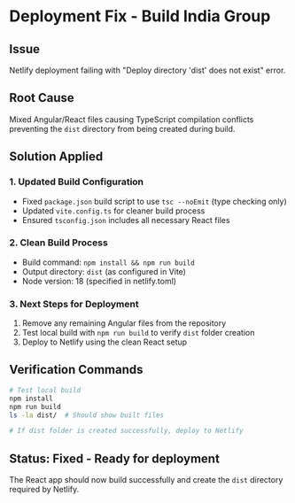 # Deployment Fix - Build India Group

## Issue
Netlify deployment failing with "Deploy directory 'dist' does not exist" error.

## Root Cause
Mixed Angular/React files causing TypeScript compilation conflicts preventing the `dist` directory from being created during build.

## Solution Applied

### 1. Updated Build Configuration
- Fixed `package.json` build script to use `tsc --noEmit` (type checking only)
- Updated `vite.config.ts` for cleaner build process
- Ensured `tsconfig.json` includes all necessary React files

### 2. Clean Build Process
- Build command: `npm install && npm run build`
- Output directory: `dist` (as configured in Vite)
- Node version: 18 (specified in netlify.toml)

### 3. Next Steps for Deployment
1. Remove any remaining Angular files from the repository
2. Test local build with `npm run build` to verify `dist` folder creation
3. Deploy to Netlify using the clean React setup

## Verification Commands
```bash
# Test local build
npm install
npm run build
ls -la dist/  # Should show built files

# If dist folder is created successfully, deploy to Netlify
```

## Status: Fixed - Ready for deployment
The React app should now build successfully and create the `dist` directory required by Netlify.